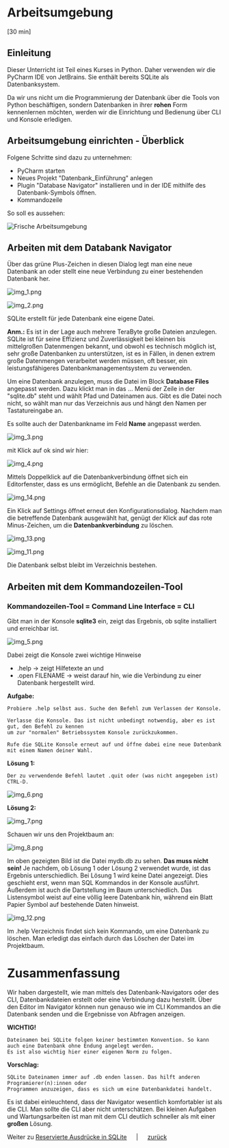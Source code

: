 # Arbeitsumgebung
[30 min]
## Einleitung 

Dieser Unterricht ist Teil eines Kurses in Python. Daher verwenden wir die PyCharm IDE von JetBrains.
Sie enthält bereits SQLite als Datenbanksystem.

Da wir uns nicht um die Programmierung der Datenbank über die Tools von Python beschäftigen, sondern
Datenbanken in ihrer **rohen** Form kennenlernen möchten, werden wir die Einrichtung und Bedienung
über CLI und Konsole erledigen.

## Arbeitsumgebung einrichten - Überblick 

Folgene Schritte sind dazu zu unternehmen:

- PyCharm starten
- Neues Projekt "Datenbank_Einführung" anlegen
- Plugin "Database Navigator" installieren und in der IDE mithilfe des Datenbank-Symbols öffnen.
- Kommandozeile

So soll es aussehen:

![Frische Arbeitsumgebung](../images/img_15.png)

## Arbeiten mit dem Databank Navigator 

Über das grüne Plus-Zeichen in diesen Dialog legt man eine neue Datenbank an oder stellt eine neue Verbindung zu einer
bestehenden Datenbank her.

![img_1.png](../images/img_1.png)

![img_2.png](../images/img_2.png)

SQLite erstellt für jede Datenbank eine eigene Datei.

**Anm.:** Es ist in der Lage auch mehrere TeraByte große Dateien anzulegen.
SQLite ist für seine Effizienz und Zuverlässigkeit bei kleinen bis mittelgroßen Datenmengen bekannt, und obwohl es
technisch möglich ist, sehr große Datenbanken zu unterstützen, ist es in Fällen, in denen extrem große Datenmengen
verarbeitet werden müssen, oft besser, ein leistungsfähigeres Datenbankmanagementsystem zu verwenden.

Um eine Datenbank anzulegen, muss die Datei im Block **Database Files** angepasst werden.
Dazu klickt man in das ... Menü der Zeile in der "sqlite.db" steht und wählt Pfad und Dateinamen aus. Gibt es die Datei
noch nicht, so wählt man nur das Verzeichnis aus und hängt den Namen per Tastatureingabe an.

Es sollte auch der Datenbankname im Feld **Name** angepasst werden.

![img_3.png](../images/img_3.png)

mit Klick auf ok sind wir hier:

![img_4.png](../images/img_4.png)

Mittels Doppelklick auf die Datenbankverbindung öffnet sich ein Editorfenster, dass es uns ermöglicht, Befehle an die 
Datenbank zu senden.

![img_14.png](../images/img_14.png)

Ein Klick auf Settings öffnet erneut den Konfigurationsdialog. Nachdem man die betreffende Datenbank ausgewählt hat,
genügt der Klick auf das rote Minus-Zeichen, um die **Datenbankverbindung** zu löschen.

![img_13.png](../images/img_10.png)

![img_11.png](../images/img_11.png)

Die Datenbank selbst bleibt im Verzeichnis bestehen.

## Arbeiten mit dem Kommandozeilen-Tool

### Kommandozeilen-Tool = Command Line Interface = CLI

Gibt man in der Konsole **sqlite3** ein, zeigt das Ergebnis, ob sqlite installiert und erreichbar ist.

![img_5.png](../images/img_5.png)

Dabei zeigt die Konsole zwei wichtige Hinweise

- .help → zeigt Hilfetexte an und
- .open FILENAME → weist darauf hin, wie die Verbindung zu einer Datenbank hergestellt wird.

**Aufgabe:**

    Probiere .help selbst aus. Suche den Befehl zum Verlassen der Konsole.
    
    Verlasse die Konsole. Das ist nicht unbedingt notwendig, aber es ist gut, den Befehl zu kennen
    um zur "normalen" Betriebssystem Konsole zurückzukommen.  

    Rufe die SQLite Konsole erneut auf und öffne dabei eine neue Datenbank mit einem Namen deiner Wahl.

**Lösung 1:**

    Der zu verwendende Befehl lautet .quit oder (was nicht angegeben ist) CTRL-D.

![img_6.png](../images/img_6.png)

**Lösung 2:**

![img_7.png](../images/img_7.png)

Schauen wir uns den Projektbaum an:

![img_8.png](../images/img_8.png)

Im oben gezeigten Bild ist die Datei mydb.db zu sehen.
**Das muss nicht sein!** Je nachdem, ob Lösung 1 oder Lösung 2 verwendet wurde, ist das Ergebnis unterschiedlich.
Bei Lösung 1 wird keine Datei angezeigt. Dies geschieht erst, wenn man SQL Kommandos in der Konsole ausführt.
Außerdem ist auch die Dartstellung im Baum unterschiedlich.
Das Listensymbol weist auf eine völlig leere Datenbank hin, während ein Blatt Papier Symbol auf bestehende Daten
hinweist.

![img_12.png](../images/img_12.png)

Im .help Verzeichnis findet sich kein Kommando, um eine Datenbank zu löschen.
Man erledigt das einfach durch das Löschen der Datei im Projektbaum.

# Zusammenfassung

Wir haben dargestellt, wie man mittels des Datenbank-Navigators oder des CLI, Datenbankdateien erstellt
oder eine Verbindung dazu herstellt. Über den Editor im Navigator können nun genauso wie im CLI Kommandos an die 
Datenbank senden und die Ergebnisse von Abfragen anzeigen. 

**WICHTIG!**

    Dateinamen bei SQLite folgen keiner bestimmten Konvention. So kann auch eine Datenbank ohne Endung angelegt werden.
    Es ist also wichtig hier einer eigenen Norm zu folgen.

**Vorschlag:**

    SQLite Dateinamen immer auf .db enden lassen. Das hilft anderen Programierer(n):innen oder 
    Programmen anzuzeigen, dass es sich um eine Datenbankdatei handelt.

Es ist dabei einleuchtend, dass der Navigator wesentlich komfortabler ist als die CLI. Man sollte die CLI aber nicht
unterschätzen. Bei kleinen Aufgaben und Wartungsarbeiten ist man mit dem CLI deutlich schneller als mit einer
**großen** Lösung.

Weiter zu [Reservierte Ausdrücke in SQLite](../unterrichte/reserved_words_sqlite.md) &emsp; | &emsp; [zurück](../datenbanken.md)







